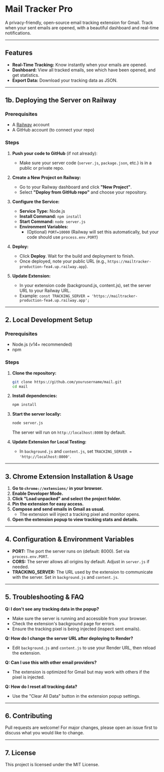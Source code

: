 # Mail Tracker Pro

A privacy-friendly, open-source email tracking extension for Gmail. Track when your sent emails are opened, with a beautiful dashboard and real-time notifications.

---

## Features
- **Real-Time Tracking:** Know instantly when your emails are opened.
- **Dashboard:** View all tracked emails, see which have been opened, and get statistics.
- **Export Data:** Download your tracking data as JSON.

---

## 1b. Deploying the Server on Railway

### Prerequisites
- A [Railway](https://railway.app/) account
- A GitHub account (to connect your repo)

### Steps
1. **Push your code to GitHub** (if not already):
   - Make sure your server code (`server.js`, `package.json`, etc.) is in a public or private repo.

2. **Create a New Project on Railway:**
   - Go to your Railway dashboard and click **"New Project"**.
   - Select **"Deploy from GitHub repo"** and choose your repository.

3. **Configure the Service:**
   - **Service Type:** Node.js
   - **Install Command:** `npm install`
   - **Start Command:** `node server.js`
   - **Environment Variables:**
     - (Optional) `PORT=10000` (Railway will set this automatically, but your code should use `process.env.PORT`)

4. **Deploy:**
   - Click **Deploy**. Wait for the build and deployment to finish.
   - Once deployed, note your public URL (e.g., `https://mailtracker-production-fea4.up.railway.app`).

5. **Update Extension:**
   - In your extension code (background.js, content.js), set the server URL to your Railway URL.
   - Example: `const TRACKING_SERVER = 'https://mailtracker-production-fea4.up.railway.app';`

---

## 2. Local Development Setup

### Prerequisites
- Node.js (v14+ recommended)
- npm

### Steps
1. **Clone the repository:**
   ```bash
   git clone https://github.com/yourusername/mail.git
   cd mail
   ```
2. **Install dependencies:**
   ```bash
   npm install
   ```
3. **Start the server locally:**
   ```bash
   node server.js
   ```
   The server will run on `http://localhost:8000` by default.

4. **Update Extension for Local Testing:**
   - In `background.js` and `content.js`, set `TRACKING_SERVER = 'http://localhost:8000'`.

---

## 3. Chrome Extension Installation & Usage

1. **Go to `chrome://extensions/` in your browser.**
2. **Enable Developer Mode.**
3. **Click "Load unpacked" and select the project folder.**
4. **Pin the extension for easy access.**
5. **Compose and send emails in Gmail as usual.**
   - The extension will inject a tracking pixel and monitor opens.
6. **Open the extension popup to view tracking stats and details.**

---

## 4. Configuration & Environment Variables

- **PORT:** The port the server runs on (default: 8000). Set via `process.env.PORT`.
- **CORS:** The server allows all origins by default. Adjust in `server.js` if needed.
- **TRACKING_SERVER:** The URL used by the extension to communicate with the server. Set in `background.js` and `content.js`.

---

## 5. Troubleshooting & FAQ

**Q: I don't see any tracking data in the popup?**
- Make sure the server is running and accessible from your browser.
- Check the extension's background page for errors.
- Ensure the tracking pixel is being injected (inspect sent emails).

**Q: How do I change the server URL after deploying to Render?**
- Edit `background.js` and `content.js` to use your Render URL, then reload the extension.

**Q: Can I use this with other email providers?**
- The extension is optimized for Gmail but may work with others if the pixel is injected.

**Q: How do I reset all tracking data?**
- Use the "Clear All Data" button in the extension popup settings.

---

## 6. Contributing

Pull requests are welcome! For major changes, please open an issue first to discuss what you would like to change.

---

## 7. License

This project is licensed under the MIT License. 
